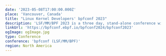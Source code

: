 ```yaml
---
date: '2023-05-08T17:00:00.000Z'
place: 'Vancouver, Canada'
title: "Linux Kernel Developers' bpfconf 2023"
description: 'LSF/MM/BPF 2023 is a three day, stand-alone conference with four subsystem-specific tracks, cross-track discussions, as well as BoF and hacking sessions.'
linkUrl: 'https://bpfconf.ebpf.io/bpfconf2024/bpfconf2023'
ogImage: ogImage.jpg
type: Conference
conference: 'bpfconf (LSF/MM/BPF)'
region: North America
---
```

